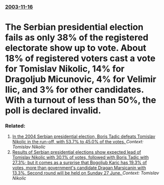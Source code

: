 ### [2003-11-16](/news/2003/11/16/index.md)

#  The Serbian presidential election fails as only 38% of the registered electorate show up to vote. About 18% of registered voters cast a vote for Tomislav Nikolic, 14% for Dragoljub Micunovic, 4% for Velimir Ilic, and 3% for other candidates. With a turnout of less than 50%, the poll is declared invalid.




### Related:

1. [ In the 2004 Serbian presidential election, Boris Tadic defeats Tomislav Nikolic in the run-off, with 53.7% to 45.0% of the votes. ](/news/2004/06/27/in-the-2004-serbian-presidential-election-boris-tadic-defeats-tomislav-nikolic-in-the-run-off-with-53-7-to-45-0-of-the-votes.md) _Context: Tomislav Nikolic_
2. [ Results of Serbian presidential elections show expected lead of Tomislav Nikolic with 30.1% of votes, followed with Boris Tadic with 27.3%; but it comes as a surprise that Bogoljub Karic has 19.3% of votes, more than government's candidate Dragan Marsicanin with 13.3%. Second round will be held on Sunday 27 June. ](/news/2004/06/13/results-of-serbian-presidential-elections-show-expected-lead-of-tomislav-nikolic-with-30-1-of-votes-followed-with-boris-tadic-with-27-3.md) _Context: Tomislav Nikolic_
